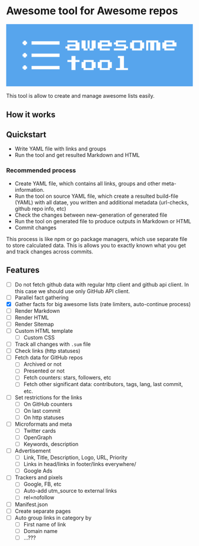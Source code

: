 # Awesome tool for Awesome repos

![Awesome Tool](./cover.svg)

This tool is allow to create and manage awesome lists easily.

## How it works

## Quickstart

- Write YAML file with links and groups
- Run the tool and get resulted Markdown and HTML

### Recommended process

- Create YAML file, which contains all links, groups and other meta-information.
- Run the tool on source YAML file, which create a resulted build-file (YAML)
  with all datae, you written and additional metadata (url-checks, github repo
  info, etc)
- Check the changes between new-generation of generated file
- Run the tool on generated file to produce outputs in Markdown or HTML
- Commit changes

This process is like npm or go package managers, which use separate file to
store calculated data. This is allows you to exactly known what you get and
track changes across commits.

## Features

- [ ] Do not fetch github data with regular http client and github api client.
  In this case we should use only GitHub API client.
- [ ] Parallel fact gathering
- [x] Gather facts for big awesome lists (rate limiters, auto-continue process)
- [ ] Render Markdown
- [ ] Render HTML
- [ ] Render Sitemap
- [ ] Custom HTML template
    - [ ] Custom CSS
- [ ] Track all changes with `.sum` file
- [ ] Check links (http statuses)
- [ ] Fetch data for GitHub repos
    - [ ] Archived or not
    - [ ] Presented or not
    - [ ] Fetch counters: stars, followers, etc
    - [ ] Fetch other significant data: contributors, tags, lang, last commit,
      etc.
- [ ] Set restrictions for the links
    - [ ] On GitHub counters
    - [ ] On last commit
    - [ ] On http statuses
- [ ] Microformats and meta
    - [ ] Twitter cards
    - [ ] OpenGraph
    - [ ] Keywords, description
- [ ] Advertisement
    - [ ] Link, Title, Description, Logo, URL, Priority
    - [ ] Links in head/links in footer/links everywhere/
    - [ ] Google Ads
- [ ] Trackers and pixels
    - [ ] Google, FB, etc
    - [ ] Auto-add utm_source to external links
    - [ ] rel=nofollow
- [ ] Manifest.json
- [ ] Create separate pages
- [ ] Auto group links in category by
    - [ ] First name of link
    - [ ] Domain name
    - [ ] ...???
